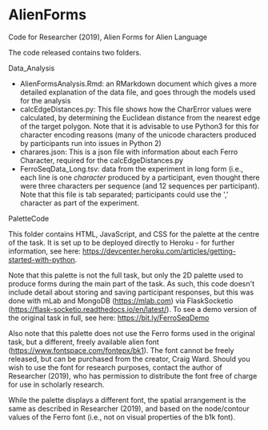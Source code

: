 # AlienForms
Code for Researcher (2019), Alien Forms for Alien Language

The code released contains two folders. 

Data_Analysis

- AlienFormsAnalysis.Rmd: an RMarkdown document which gives a more detailed explanation of the data file, and goes through the models used for the analysis
- calcEdgeDistances.py: This file shows how the CharError values were calculated, by determining the Euclidean distance from the nearest edge of the target polygon. Note that it is advisable to use Python3 for this for character encoding reasons (many of the unicode characters produced by participants run into issues in Python 2)
- charares.json: This is a json file with information about each Ferro Character, required for the calcEdgeDistances.py
- FerroSeqData_Long.tsv: data from the experiment in long form (i.e., each line is one *character* produced by a participant, even thought there were three characters per sequence (and 12 sequences per participant). Note that this file is tab separated; participants could use the ',' character as part of the experiment.

PaletteCode

This folder contains HTML, JavaScript, and CSS for the palette at the centre of the task. It is set up to be deployed directly to Heroku - for further information, see here: https://devcenter.heroku.com/articles/getting-started-with-python. 

Note that this palette is not the full task, but only the 2D palette used to produce forms during the main part of the task. As such, this code doesn't include detail about storing and saving participant responses, but this was done with mLab and MongoDB (https://mlab.com) via FlaskSocketio (https://flask-socketio.readthedocs.io/en/latest/). To see a demo version of the original task in full, see here: https://bit.ly/FerroSeqDemo

Also note that this palette does not use the Ferro forms used in the original task, but a different, freely available alien font (https://www.fontspace.com/fontepx/bk1). The font cannot be freely released, but can be purchased from the creator, Craig Ward. Should you wish to use the font for research purposes, contact the author of Researcher (2019), who has permission to distribute the font free of charge for use in scholarly research.

While the palette displays a different font, the spatial arrangement is the same as described in Researcher (2019), and based on the node/contour values of the Ferro font (i.e., not on visual properties of the b1k font).


